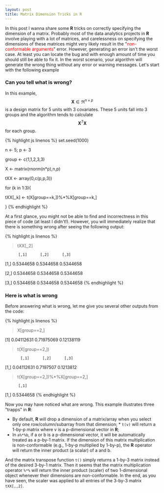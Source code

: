 ```yaml
---
layout: post
title: Matrix Dimension Tricks in R
---
```


In this post I wanna share some **R** tricks on correctly specifying the dimension of a matrix. Probably most of the data analytics projects in **R** involve playing with a lot of matrices, and carelessness on specifying the dimensions of these matrices might very likely result in the "<font color="red">non-conformable arguments</font>" error. However, generating an error isn't the worst case. At least you can locate the bug and with enough amount of time you should still be able to fix it. In the worst scenario, your algorithm will generate the wrong thing without any error or warning messages. Let's start with the following example

### Can you tell what is wrong?

In this example, $$\boldsymbol{X}\in\Re^{n\times p}$$ is a design matrix for 5 units with 3 covariates. These 5 units fall into 3 groups and the algorithm tends to calculate $$\boldsymbol{X}^{T}\boldsymbol{X}$$ for each group.

{% highlight js linenos %}
set.seed(1000)

n <- 5; p <- 3

group <- c(1,1,2,3,3)

X <- matrix(rnorm(n*p),n,p)

tXX <- array(0,c(p,p,3))

for (k in 1:3){

  tXX[,,k] <- t(X[group==k,])%*%X[group==k,]

}
{% endhighlight %}

At a first glance, you might not be able to find and incorrectness in this piece of code (at least I didn't!). However, you will immediately realize that there is something wrong after seeing the following output:

{% highlight js linenos %}
> tXX[,,2]

          [,1]      [,2]      [,3]

[1,] 0.5344658 0.5344658 0.5344658

[2,] 0.5344658 0.5344658 0.5344658

[3,] 0.5344658 0.5344658 0.5344658
{% endhighlight %}

### Here is what is wrong

Before answering what is wrong, let me give you several other outputs from the code:

{% highlight js linenos %}
> X[group==2,]

[1] 0.04112631 0.71975069 0.12138119

> t(X[group==2,])

           [,1]      [,2]      [,3]

[1,] 0.04112631 0.7197507 0.1213812

> t(X[group==2,])%*%X[group==2,]

          [,1]

[1,] 0.5344658
{% endhighlight %}

Now you may have noticed what are wrong. This example illustrates three "trapps" in **R**:

* By default, **R** will drop a dimension of a matrix/array when you select only one row/column/subarray from that dimension; * `t(v)` will return a 1-by-p matrix where v is a p-dimensional vector in **R**;
* In `a%*%b`, if a or b is a p-dimensional vector, it will be automatically treated as a p-by-1 matrix. If the dimension of this matrix multiplication is non-conformable (e.g., 1-by-p multiplied by 1-by-p), the **R** operator will return the inner product (a scalar) of a and b.

And the matrix transpose function `t()` simply returns a 1-by-3 matrix instead of the desired 3-by-1 matrix. Then it seems that the matrix multiplication operator `%*%` will return the inner product (scaler) of two 1-dimensional object whenever their dimensions are non-conformable. In the end, as you have seen, the scaler was applied to all entries of the 3-by-3 matrix `tXX[,,2]`.
